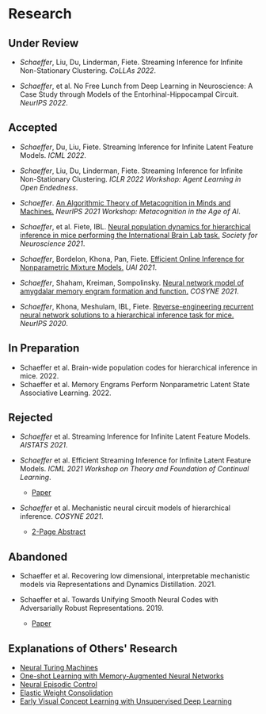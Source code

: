 # Research

## Under Review

- _Schaeffer_, Liu, Du, Linderman, Fiete. Streaming Inference for Infinite Non-Stationary Clustering.
  _CoLLAs 2022_.

- _Schaeffer_, et al. No Free Lunch from Deep Learning in Neuroscience: A Case Study through Models 
of the Entorhinal-Hippocampal Circuit. _NeurIPS 2022_.


## Accepted

- _Schaeffer_, Du, Liu, Fiete. Streaming Inference for Infinite Latent Feature Models. _ICML 2022_.

- _Schaeffer_, Liu, Du, Linderman, Fiete. Streaming Inference for Infinite Non-Stationary Clustering.
  _ICLR 2022 Workshop: Agent Learning in Open Endedness_.

- _Schaeffer_. [An Algorithmic Theory of Metacognition in Minds and Machines.](research/2021_neurips_workshop_metacognition/main.html) 
  _NeurIPS 2021 Workshop: Metacognition in the Age of AI_.

- *Schaeffer*, et al. Fiete, IBL. [Neural population dynamics for hierarchical inference in mice performing 
the International Brain Lab task.](research/2021_sfn_ibl/main.html) _Society for Neuroscience 2021_.
  
- *Schaeffer*, Bordelon, Khona, Pan, Fiete. [Efficient Online Inference for Nonparametric Mixture Models.](research/2021_uai_streaming_crp/main.html) _UAI 2021_.

- *Schaeffer*, Shaham, Kreiman, Sompolinsky. [Neural network model of amygdalar memory engram formation 
  and function.](research/2021_cosyne_amygdalar_engram/main.html) _COSYNE 2021_.

- *Schaeffer*, Khona, Meshulam, IBL, Fiete. [Reverse-engineering recurrent neural network solutions to a hierarchical inference task for 
  mice.](research/2020_neurips_reverse_engineering/main.html) _NeurIPS 2020_.

## In Preparation

- Schaeffer et al. Brain-wide population codes for hierarchical inference in mice. 2022.
- Schaeffer et al. Memory Engrams Perform Nonparametric Latent State Associative Learning. 2022.
  

## Rejected

- _Schaeffer_ et al. Streaming Inference for Infinite Latent Feature Models. _AISTATS 2021_.

- _Schaeffer_ et al. Efficient
  Streaming Inference for Infinite Latent Feature Models. _ICML 2021 Workshop on Theory
  and Foundation of Continual Learning_.
  - [Paper](research/2021_icml_streaming_ibp/paper.pdf)

- _Schaeffer_ et al.
  Mechanistic neural circuit models of hierarchical inference. _COSYNE 2021_.
  - [2-Page Abstract](research/2021_cosyne_ibl_rnn/abstract.pdf) 

## Abandoned

- Schaeffer et al. Recovering low dimensional, interpretable mechanistic models
  via Representations and Dynamics Distillation. 2021.

- Schaeffer et al. Towards Unifying Smooth 
  Neural Codes with Adversarially Robust Representations. 2019.
  - [Paper](research/2019_am226_smooth_neural_codes/paper.pdf)


## Explanations of Others' Research
- [Neural Turing Machines](research/neural_turing_machine/main.html)
- [One-shot Learning with Memory-Augmented Neural Networks](research/one_shot_learning_with_memory_augmented_nn/main.html)
- [Neural Episodic Control](research/neural_episodic_control/main.html)
- [Elastic Weight Consolidation](research/elastic_weight_consolidation/main.html)
- [Early Visual Concept Learning with Unsupervised Deep Learning](research/early_visual_concept_learning/main.html)
